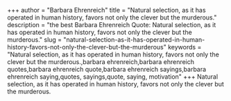 +++
author = "Barbara Ehrenreich"
title = "Natural selection, as it has operated in human history, favors not only the clever but the murderous."
description = "the best Barbara Ehrenreich Quote: Natural selection, as it has operated in human history, favors not only the clever but the murderous."
slug = "natural-selection-as-it-has-operated-in-human-history-favors-not-only-the-clever-but-the-murderous"
keywords = "Natural selection, as it has operated in human history, favors not only the clever but the murderous.,barbara ehrenreich,barbara ehrenreich quotes,barbara ehrenreich quote,barbara ehrenreich sayings,barbara ehrenreich saying,quotes, sayings,quote, saying, motivation"
+++
Natural selection, as it has operated in human history, favors not only the clever but the murderous.
